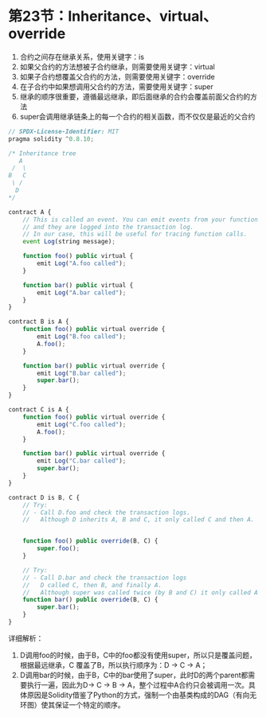 # 第23节：Inheritance、virtual、override

1. 合约之间存在继承关系，使用关键字：is
2. 如果父合约的方法想被子合约继承，则需要使用关键字：virtual
3. 如果子合约想覆盖父合约的方法，则需要使用关键字：override
4. 在子合约中如果想调用父合约的方法，需要使用关键字：super
5. 继承的顺序很重要，遵循最远继承，即后面继承的合约会覆盖前面父合约的方法
6. super会调用继承链条上的每一个合约的相关函数，而不仅仅是最近的父合约

```js
// SPDX-License-Identifier: MIT
pragma solidity ^0.8.10;

/* Inheritance tree
   A
 /  \
B   C
 \ /
  D
*/

contract A {
    // This is called an event. You can emit events from your function
    // and they are logged into the transaction log.
    // In our case, this will be useful for tracing function calls.
    event Log(string message);

    function foo() public virtual {
        emit Log("A.foo called");
    }

    function bar() public virtual {
        emit Log("A.bar called");
    }
}

contract B is A {
    function foo() public virtual override {
        emit Log("B.foo called");
        A.foo();
    }

    function bar() public virtual override {
        emit Log("B.bar called");
        super.bar();
    }
}

contract C is A {
    function foo() public virtual override {
        emit Log("C.foo called");
        A.foo();
    }

    function bar() public virtual override {
        emit Log("C.bar called");
        super.bar();
    }
}

contract D is B, C {
    // Try:
    // - Call D.foo and check the transaction logs.
    //   Although D inherits A, B and C, it only called C and then A.


    function foo() public override(B, C) {
        super.foo();
    }

  	// Try:
    // - Call D.bar and check the transaction logs
    //   D called C, then B, and finally A.
    //   Although super was called twice (by B and C) it only called A once.
    function bar() public override(B, C) {
        super.bar();
    }
}
```

详细解析：

1. D调用foo的时候，由于B，C中的foo都没有使用super，所以只是覆盖问题，根据最远继承，C
   覆盖了B，所以执行顺序为：D -> C -> A；
2. D调用bar的时候，由于B，C中的bar使用了super，此时D的两个parent都需要执行一遍，因此为D-> C -> B -> A，整个过程中A合约只会被调用一次。具体原因是Solidity借鉴了Python的方式，强制一个由基类构成的DAG（有向无环图）使其保证一个特定的顺序。
